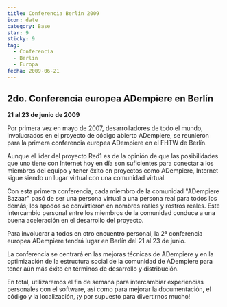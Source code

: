 ```yaml
---
title: Conferencia Berlin 2009
icon: date
category: Base
star: 9
sticky: 9
tag:
  - Conferencia
  - Berlin
  - Europa
fecha: 2009-06-21
---
```


## 2do. Conferencia europea ADempiere en Berlín

**21 al 23 de junio de 2009**

Por primera vez en mayo de 2007, desarrolladores de todo el mundo, involucrados en el proyecto de código abierto ADempiere, se reunieron para la primera conferencia europea ADempiere en el FHTW de Berlín.

Aunque el líder del proyecto Red1 es de la opinión de que las posibilidades que uno tiene con Internet hoy en día son suficientes para conectar a los miembros del equipo y tener éxito en proyectos como ADempiere, Internet sigue siendo un lugar virtual con una comunidad virtual.

Con esta primera conferencia, cada miembro de la comunidad "ADempiere Bazaar" pasó de ser una persona virtual a una persona real para todos los demás; los apodos se convirtieron en nombres reales y rostros reales. Este intercambio personal entre los miembros de la comunidad conduce a una buena aceleración en el desarrollo del proyecto.

Para involucrar a todos en otro encuentro personal, la 2ª conferencia europea ADempiere tendrá lugar en Berlín del 21 al 23 de junio.

La conferencia se centrará en las mejoras técnicas de ADempiere y en la optimización de la estructura social de la comunidad de ADempiere para tener aún más éxito en términos de desarrollo y distribución.

En total, utilizaremos el fin de semana para intercambiar experiencias personales con el software, así como para mejorar la documentación, el código y la localización, ¡y por supuesto para divertirnos mucho!
